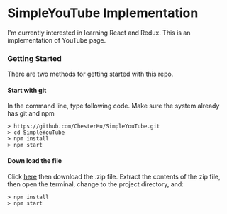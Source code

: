 # SimpleYouTube Implementation

I'm currently interested in learning React and Redux. This is an implementation of YouTube page.

### Getting Started

There are two methods for getting started with this repo.

#### Start with git
In the command line, type following code. Make sure the system already has git and npm

```
> https://github.com/ChesterHu/SimpleYouTube.git
> cd SimpleYouTube
> npm install
> npm start
```

#### Down load the file
Click [here](https://github.com/ChesterHu/SimpleYouTube) then download the .zip file.  Extract the contents of the zip file, then open the terminal, change to the project directory, and:

```
> npm install
> npm start
```
